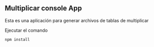 ## Multiplicar console App

Esta es una aplicación para generar archivos de tablas de multiplicar 

Ejecutar el comando 

```
npm install
```

